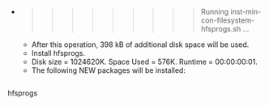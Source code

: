 * >>>>>>>>> Running inst-min-con-filesystem-hfsprogs.sh ...
  * After this operation, 398 kB of additional disk space will be used.
  * Install hfsprogs.
  * Disk size = 1024620K. Space Used = 576K. Runtime = 00:00:00:01.
  * The following NEW packages will be installed:
  ```bash
hfsprogs
  ```
